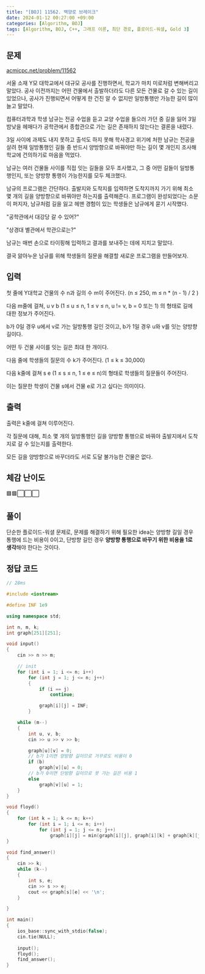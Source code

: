 ```yaml
---
title: "[BOJ] 11562. 백양로 브레이크"
date: 2024-01-12 00:27:00 +09:00
categories: [Algorithm, BOJ]
tags: [Algorithm, BOJ, C++, 그래프 이론, 최단 경로, 플로이드-워셜, Gold 3]
---
```

## **문제**
[acmicpc.net/problem/11562](https://www.acmicpc.net/problem/11562)
<br>

서울 소재 Y모 대학교에서 대규모 공사를 진행하면서, 학교가 마치 미로처럼 변해버리고 말았다. 공사 이전까지는 어떤 건물에서 출발하더라도 다른 모든 건물로 갈 수 있는 길이 있었으나, 공사가 진행되면서 어떻게 한 건진 알 수 없지만 일방통행만 가능한 길이 많이 늘고 말았다.

컴퓨터과학과 학생 남규는 전공 수업을 듣고 교양 수업을 들으러 가던 중 길을 잃어 3일 밤낮을 헤매다가 공학관에서 종합관으로 가는 길은 존재하지 않는다는 결론을 내렸다.

3일 사이에 과제도 내지 못하고 출석도 하지 못해 학사경고 위기에 처한 남규는 전공을 살려 현재 일방통행인 길들 중 반드시 양방향으로 바꿔야만 하는 길이 몇 개인지 조사해 학교에 건의하기로 마음을 먹었다.

남규는 여러 건물들 사이를 직접 잇는 길들을 모두 조사했고, 그 중 어떤 길들이 일방통행인지, 또는 양방향 통행이 가능한지를 모두 체크했다.

남규의 프로그램은 간단하다. 출발지와 도착지를 입력하면 도착지까지 가기 위해 최소 몇 개의 길을 양방향으로 바꿔야만 하는지를 출력해준다. 프로그램이 완성되었다는 소문이 퍼지자, 남규처럼 길을 잃고 헤맨 경험이 있는 학생들은 남규에게 묻기 시작했다.

"공학관에서 대강당 갈 수 있어?"

"상경대 별관에서 학관으로는?"

남규는 매번 손으로 타이핑해 입력하고 결과를 보내주는 데에 지치고 말았다.

결국 앓아누운 남규를 위해 학생들의 질문을 해결할 새로운 프로그램을 만들어보자.
<br>

## **입력**
첫 줄에 Y대학교 건물의 수 n과 길의 수 m이 주어진다. (n ≤ 250, m ≤ n * (n - 1) / 2 )

다음 m줄에 걸쳐, u v b (1 ≤ u ≤ n, 1 ≤ v ≤ n, u != v, b = 0 또는 1) 의 형태로 길에 대한 정보가 주어진다.

b가 0일 경우 u에서 v로 가는 일방통행 길인 것이고, b가 1일 경우 u와 v를 잇는 양방향 길이다.

어떤 두 건물 사이를 잇는 길은 최대 한 개이다.

다음 줄에 학생들의 질문의 수 k가 주어진다. (1 ≤ k ≤ 30,000)

다음 k줄에 걸쳐 s e (1 ≤ s ≤ n, 1 ≤ e ≤ n)의 형태로 학생들의 질문들이 주어진다.

이는 질문한 학생이 건물 s에서 건물 e로 가고 싶다는 의미이다.
<br>

## **출력**
출력은 k줄에 걸쳐 이루어진다.

각 질문에 대해, 최소 몇 개의 일방통행인 길을 양방향 통행으로 바꿔야 출발지에서 도착지로 갈 수 있는지를 출력한다.

모든 길을 양방향으로 바꾸더라도 서로 도달 불가능한 건물은 없다.
<br>

## **체감 난이도**
🟩🟩⬜⬜⬜
<br>

## **풀이**
단순한 플로이드-워셜 문제로, 문제를 해결하기 위해 필요한 idea는 양방향 길일 경우 통행에 드는 비용이 0이고, 단방향 길인 경우 **양방향 통행으로 바꾸기 위한 비용을 1로 생각**해야 한다는 것이다.
<br>

## **정답 코드**
```c++
// 28ms

#include <iostream>

#define INF 1e9

using namespace std;

int n, m, k;
int graph[251][251];

void input()
{
    cin >> n >> m;

    // init
    for (int i = 1; i <= n; i++)
        for (int j = 1; j <= n; j++)
        {
            if (i == j)
                continue;

            graph[i][j] = INF;
        }

    while (m--)
    {
        int u, v, b;
        cin >> u >> v >> b;

        graph[u][v] = 0;
        // b가 1이면 양방향 길이므로 거꾸로도 비용이 0
        if (b)
            graph[v][u] = 0;
        // b가 0이면 단방향 길이므로 못 가는 길은 비용 1
        else
            graph[v][u] = 1;
    }
}

void floyd()
{
    for (int k = 1; k <= n; k++)
        for (int i = 1; i <= n; i++)
            for (int j = 1; j <= n; j++)
                graph[i][j] = min(graph[i][j], graph[i][k] + graph[k][j]);
}

void find_answer()
{
    cin >> k;
    while (k--)
    {
        int s, e;
        cin >> s >> e;
        cout << graph[s][e] << '\n';
    }

}

int main()
{
    ios_base::sync_with_stdio(false);
    cin.tie(NULL);
    
    input();
    floyd();
    find_answer();
}
```